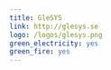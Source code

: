```yaml
---
title: GleSYS
link: http://glesys.se
logo: /logos/glesys.png
green_electricity: yes
green_fire: yes
---
```


